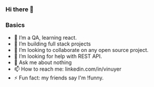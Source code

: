 ### Hi there 👋

<!--
**coolpydev/coolpydev** is a ✨ _special_ ✨ repository because its `README.md` (this file) appears on your GitHub profile.

Here are some ideas to get you started:
-->
### Basics
- 🔭 I’m a QA, learning react.
- 🌱 I’m building full stack projects
- 👯 I’m looking to collaborate on any open source project.
- 🤔 I’m looking for help with REST API.
- 💬 Ask me about nothing
- 📫 How to reach me:
linkedin.com/in/vinuyer
- ⚡ Fun fact: my friends say I'm !funny. 
